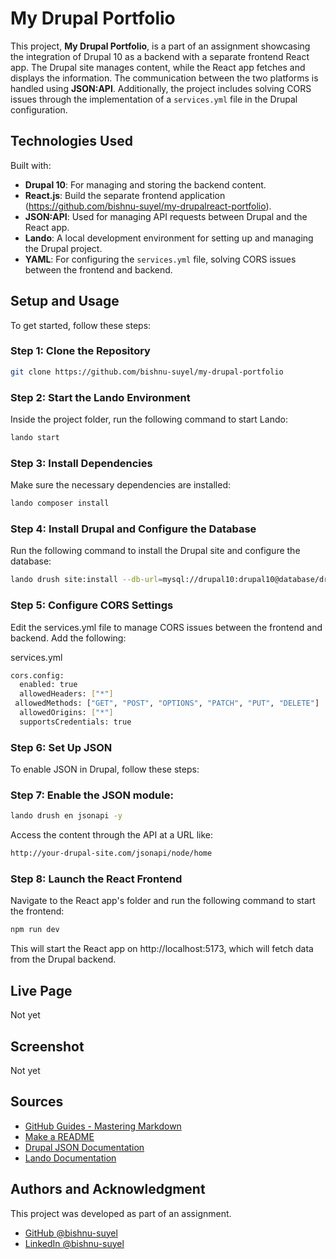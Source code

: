 # My Drupal Portfolio

This project, **My Drupal Portfolio**, is a part of an assignment showcasing the integration of Drupal 10 as a backend with a separate frontend React app. The Drupal site manages content, while the React app fetches and displays the information. The communication between the two platforms is handled using **JSON:API**. Additionally, the project includes solving CORS issues through the implementation of a `services.yml` file in the Drupal configuration.

## Technologies Used

Built with:

- **Drupal 10**: For managing and storing the backend content.
- **React.js**: Build the separate frontend application (https://github.com/bishnu-suyel/my-drupalreact-portfolio).
- **JSON:API**: Used for managing API requests between Drupal and the React app.
- **Lando**: A local development environment for setting up and managing the Drupal project.
- **YAML**: For configuring the `services.yml` file, solving CORS issues between the frontend and backend.

## Setup and Usage

To get started, follow these steps:

### Step 1: Clone the Repository

```bash
git clone https://github.com/bishnu-suyel/my-drupal-portfolio
```

### Step 2: Start the Lando Environment

Inside the project folder, run the following command to start Lando:

```bash
lando start
```

### Step 3: Install Dependencies

Make sure the necessary dependencies are installed:

```bash
lando composer install
```

### Step 4: Install Drupal and Configure the Database

Run the following command to install the Drupal site and configure the database:

```bash
lando drush site:install --db-url=mysql://drupal10:drupal10@database/drupal10 -y
```

### Step 5: Configure CORS Settings

Edit the services.yml file to manage CORS issues between the frontend and backend. Add the following:

services.yml

```bash
cors.config:
  enabled: true
  allowedHeaders: ["*"]
 allowedMethods: ["GET", "POST", "OPTIONS", "PATCH", "PUT", "DELETE"]
  allowedOrigins: ["*"]
  supportsCredentials: true
```

### Step 6: Set Up JSON

To enable JSON
in Drupal, follow these steps:

### Step 7: Enable the JSON module:

```bash
lando drush en jsonapi -y
```

Access the content through the API at a URL like:

```bash
http://your-drupal-site.com/jsonapi/node/home
```

### Step 8: Launch the React Frontend

Navigate to the React app's folder and run the following command to start the frontend:

```bash
npm run dev
```

This will start the React app on http://localhost:5173, which will fetch data from the Drupal backend.

## Live Page

Not yet

## Screenshot

Not yet

## Sources

- [GitHub Guides - Mastering Markdown](https://docs.github.com/en/get-started/writing-on-github/getting-started-with-writing-and-formatting-on-github/basic-writing-and-formatting-syntax)
- [Make a README](https://www.makeareadme.com/)
- [Drupal JSON Documentation](https://www.drupal.org/docs/core-modules-and-themes/core-modules/jsonapi-module)
- [Lando Documentation](https://docs.lando.dev/getting-started/)

## Authors and Acknowledgment
This project was developed as part of an assignment.

- [GitHub @bishnu-suyel](https://github.com/bishnu-suyel)
- [LinkedIn @bishnu-suyel](https://www.linkedin.com/in/bishnu-suyel)
